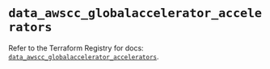 # `data_awscc_globalaccelerator_accelerators`

Refer to the Terraform Registry for docs: [`data_awscc_globalaccelerator_accelerators`](https://registry.terraform.io/providers/hashicorp/awscc/0.70.0/docs/data-sources/globalaccelerator_accelerators).
